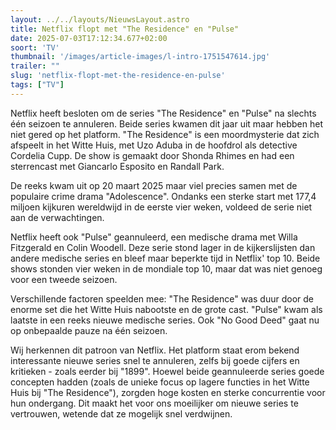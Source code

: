 ```yaml
---
layout: ../../layouts/NieuwsLayout.astro
title: Netflix flopt met "The Residence" en "Pulse"
date: 2025-07-03T17:12:34.677+02:00
soort: 'TV'
thumbnail: '/images/article-images/l-intro-1751547614.jpg'
trailer: ""
slug: 'netflix-flopt-met-the-residence-en-pulse'
tags: ["TV"]
---
```


Netflix heeft besloten om de series "The Residence" en "Pulse" na slechts één
seizoen te annuleren. Beide series kwamen dit jaar uit maar hebben het niet
gered op het platform. "The Residence" is een moordmysterie dat zich afspeelt in
het Witte Huis, met Uzo Aduba in de hoofdrol als detective Cordelia Cupp. De
show is gemaakt door Shonda Rhimes en had een sterrencast met Giancarlo Esposito
en Randall Park.

De reeks kwam uit op 20 maart 2025 maar viel precies samen met de populaire
crime drama "Adolescence". Ondanks een sterke start met 177,4 miljoen kijkuren
wereldwijd in de eerste vier weken, voldeed de serie niet aan de verwachtingen.

Netflix heeft ook "Pulse" geannuleerd, een medische drama met Willa Fitzgerald
en Colin Woodell. Deze serie stond lager in de kijkerslijsten dan andere
medische series en bleef maar beperkte tijd in Netflix' top 10. Beide shows
stonden vier weken in de mondiale top 10, maar dat was niet genoeg voor een
tweede seizoen.

Verschillende factoren speelden mee: "The Residence" was duur door de enorme set
die het Witte Huis nabootste en de grote cast. "Pulse" kwam als laatste in een
reeks nieuwe medische series. Ook "No Good Deed" gaat nu op onbepaalde pauze na
één seizoen.

Wij herkennen dit patroon van Netflix. Het platform staat erom bekend
interessante nieuwe series snel te annuleren, zelfs bij goede cijfers en
kritieken - zoals eerder bij "1899". Hoewel beide geannuleerde series goede
concepten hadden (zoals de unieke focus op lagere functies in het Witte Huis bij
"The Residence"), zorgden hoge kosten en sterke concurrentie voor hun ondergang.
Dit maakt het voor ons moeilijker om nieuwe series te vertrouwen, wetende dat ze
mogelijk snel verdwijnen.